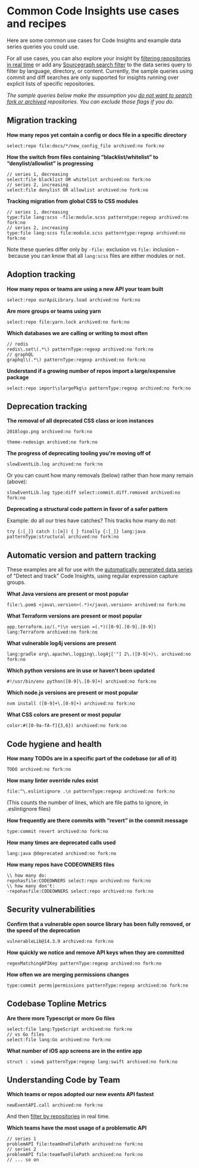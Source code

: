 # Common Code Insights use cases and recipes

Here are some common use cases for Code Insights and example data series queries you could use. 

For all use cases, you can also explore your insight by [filtering repositories in real time](../how-tos/filtering_an_insight.md) or add any [Sourcegraph search filter](../../../code_search/reference/language.md#search-pattern) to the data series query to filter by language, directory, or content. Currently, the sample queries using commit and diff searches are only supported for insights running over explicit lists of specific repositories. 

*The sample queries below make the assumption you [do not want to search fork or archived](../references/common_reasons_code_insights_may_not_match_search_results.md#not-including-fork-no-and-archived-no-in-your-insight-query) repositories. You can exclude those flags if you do.*

## Migration tracking 

**How many repos yet contain a config or docs file in a specific directory**
```sgquery
select:repo file:docs/*/new_config_file archived:no fork:no
```

**How the switch from files containing “blacklist/whitelist” to “denylist/allowlist" is progressing**
```sgquery
// series 1, decreasing
select:file blacklist OR whitelist archived:no fork:no 
// series 2, increasing
select:file denylist OR allowlist archived:no fork:no 
```

**Tracking migration from global CSS to CSS modules**
```sgquery
// series 1, decreasing
type:file lang:scss -file:module.scss patterntype:regexp archived:no fork:no 
// series 2, increasing
type:file lang:scss file:module.scss patterntype:regexp archived:no fork:no 
```
Note these queries differ only by `-file:` exclusion vs `file:` inclusion – because you can know that all `lang:scss` files are either modules or not.


## Adoption tracking

**How many repos or teams are using a new API your team built**
```sgquery
select:repo ourApiLibrary.load archived:no fork:no
```

**Are more groups or teams using yarn**
```sgquery
select:repo file:yarn.lock archived:no fork:no
```

**Which databases we are calling or writing to most often**
```sgquery
// redis
redis\.set\(.*\) patternType:regexp archived:no fork:no 
// graphQL
graphql\(.*\) patternType:regexp archived:no fork:no
```

**Understand if a growing number of repos import a large/expensive package**
```sgquery
select:repo import\slargePkg\s patternType:regexp archived:no fork:no
```

## Deprecation tracking

**The removal of all deprecated CSS class or icon instances**
```sgquery
2018logo.png archived:no fork:no
```
```sgquery
theme-redesign archived:no fork:no
```

**The progress of deprecating tooling you're moving off of**
```sgquery
slowEventLib.log archived:no fork:no
```
Or you can count how many removals (below) rather than how many remain (above): 
```sgquery
slowEventLib.log type:diff select:commit.diff.removed archived:no fork:no
```

**Deprecating a structural code pattern in favor of a safer pattern** 

Example: do all our tries have catches? This tracks how many do not: 
```sgquery
try {:[_]} catch (:[e]) { } finally {:[_]} lang:java patternType:structural archived:no fork:no
```

## Automatic version and pattern tracking
These examples are all for use with the [automatically generated data series](../explanations/automatically_generated_data_series.md) of "Detect and track" Code Insights, using regular expression capture groups. 

**What Java versions are present or most popular**
```sgquery
file:\.pom$ <java\.version>(.*)</java\.version> archived:no fork:no
```

**What Terraform versions are present or most popular**
```sgquery
app.terraform.io/(.*)\n version =(.*)([0-9].[0-9].[0-9]) lang:Terraform archived:no fork:no
```

**What vulnerable log4j versions are present**
```sgquery
lang:gradle org\.apache\.logging\.log4j['"] 2\.([0-9]+)\. archived:no fork:no
```

**Which python versions are in use or haven't been updated**  
```sgquery
#!/usr/bin/env python([0-9]\.[0-9]+) archived:no fork:no
```

**Which node.js versions are present or most popular**
```sgquery
nvm install ([0-9]+\.[0-9]+) archived:no fork:no
```

**What CSS colors are present or most popular**
```sgquery
color:#([0-9a-fA-f]{3,6}) archived:no fork:no
```

## Code hygiene and health 

**How many TODOs are in a specific part of the codebase (or all of it)** 
```sgquery
TODO archived:no fork:no
```

**How many linter override rules exist**
```sgquery
file:^\.eslintignore .\n patternType:regexp archived:no fork:no
```
(This counts the number of lines, which are file paths to ignore, in .eslintignore files)

**How frequently are there commits with “revert” in the commit message**
```sgquery
type:commit revert archived:no fork:no
```

**How many times are deprecated calls used**
```sgquery
lang:java @deprecated archived:no fork:no
```

**How many repos have CODEOWNERS files** 
```sgquery
\\ how many do:
repohasfile:CODEOWNERS select:repo archived:no fork:no
\\ how many don't:
-repohasfile:CODEOWNERS select:repo archived:no fork:no
```

## Security vulnerabilities

**Confirm that a vulnerable open source library has been fully removed, or the speed of the deprecation**
```sgquery
vulnerableLib@14.3.9 archived:no fork:no
```

**How quickly we notice and remove API keys when they are committed** 
```sgquery
regexMatchingAPIKey patternType:regexp archived:no fork:no
```

**How often we are merging permissions changes**
```sgquery
type:commit perms|permissions patternType:regexp archived:no fork:no
```

## Codebase Topline Metrics
<!-- > Note that some of these may be very large result sets and perform slower than an average insight.  -->
<!-- 
**Codebase size in LOC (and is it growing/shrinking)** 
```sgquery 
.\n patternType:regex archived:no fork:no
```

**Codebase size for a specific language**
```sgquery 
.\n lang:TypeScript patternType:regex archived:no fork:no
``` -->

**Are there more Typescript or more Go files** 
```sgquery 
select:file lang:TypeScript archived:no fork:no
// vs Go files
select:file lang:Go archived:no fork:no
```

**What number of iOS app screens are in the entire app**
```sgquery
struct : view$ patternType:regexp lang:swift archived:no fork:no
```

## Understanding Code by Team

**Which teams or repos adopted our new events API fastest** 
```sgquery
newEventAPI.call archived:no fork:no
```
And then [filter by repositories](../how-tos/filtering_an_insight.md) in real time. 

**Which teams have the most usage of a problematic API**
```sgquery
// series 1
problemAPI file:teamOneFilePath archived:no fork:no
// series 2
problemAPI file:teamTwoFilePath archived:no fork:no
// ... so on
```
